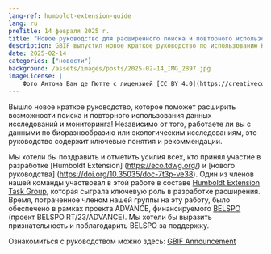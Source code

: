 ```yaml
---
lang-ref: humboldt-extension-guide
lang: ru
preTitle: 14 февраля 2025 г.
title: "Новое руководство для расширенного поиска и повторного использования данных обследований и мониторинга"
description: GBIF выпустил новое краткое руководство по использованию Humboldt Extension для обновления и расширения существующих наборов данных, полученных в результате структурированных экологических инвентаризаций.
date: 2025-02-14
categories: ["новости"]
background: /assets/images/posts/2025-02-14_IMG_2897.jpg
imageLicense: |
    Фото Антона Ван де Пютте с лицензией [CC BY 4.0](https://creativecommons.org/licenses/by/4.0/)
---
```


Вышло новое краткое руководство, которое поможет расширить возможности поиска и повторного использования данных исследований и мониторинга! Независимо от того, работаете ли вы с данными по биоразнообразию или экологическим исследованиям, это руководство содержит ключевые понятия и рекоммендации.

Мы хотели бы поздравить и отметить усилия всех, кто принял участие в разработке [Humboldt Extension] (https://eco.tdwg.org/) и [нового руководства] (https://doi.org/10.35035/doc-7t3p-ve38). Один из членов нашей команды участвовал в этой работе в составе [Humboldt Extension Task Group](https://www.tdwg.org/community/osr/humboldt-extension/), которая сыграла ключевую роль в разработке расширения. Время, потраченное членом нашей группы на эту работу, было обеспечено в рамках проекта ADVANCE, финансируемого [BELSPO](https://www.belspo.be/) (проект BELSPO RT/23/ADVANCE). Мы хотели бы выразить признательность и поблагодарить BELSPO за поддержку.

Ознакомиться с руководством можно здесь: [GBIF Announcement](https://www.gbif.org/ru/news/17fTMFas4AhM3tvzPvp882/enhancing-discovery-and-reuse-of-survey-and-monitoring-data-with-new-guide)
